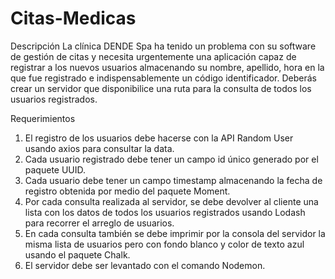 # Citas-Medicas
Descripción
La clínica DENDE Spa ha tenido un problema con su software de gestión de citas y necesita
urgentemente una aplicación capaz de registrar a los nuevos usuarios almacenando su
nombre, apellido, hora en la que fue registrado e indispensablemente un código
identificador.
Deberás crear un servidor que disponibilice una ruta para la consulta de todos los usuarios
registrados.

Requerimientos
1. El registro de los usuarios debe hacerse con la API Random User usando axios para
consultar la data.
2. Cada usuario registrado debe tener un campo id único generado por el paquete
UUID.
3. Cada usuario debe tener un campo timestamp almacenando la fecha de registro
obtenida por medio del paquete Moment.
4. Por cada consulta realizada al servidor, se debe devolver al cliente una lista con los
datos de todos los usuarios registrados usando Lodash para recorrer el arreglo de
usuarios.
5. En cada consulta también se debe imprimir por la consola del servidor la misma lista
de usuarios pero con fondo blanco y color de texto azul usando el paquete Chalk.
6. El servidor debe ser levantado con el comando Nodemon.
